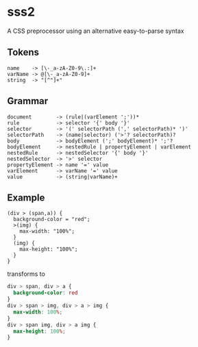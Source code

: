 sss2
====
A CSS preprocessor using an alternative easy-to-parse syntax

Tokens
------
```
name    -> [\-_a-zA-Z0-9\.:]+
varName -> @[\-_a-zA-Z0-9]+
string  -> "[^"]+"
```

Grammar
------
```
document        -> (rule|(varElement ';'))*
rule            -> selector '{' body '}'
selector        -> '(' selectorPath (',' selectorPath)* ')'
selectorPath    -> (name|selector) ('>'? selectorPath)?
body            -> bodyElement (';' bodyElement)* ';'?
bodyElement     -> nestedRule | propertyElement | varElement
nestedRule      -> nestedSelector '{' body '}'
nestedSelector  -> '>' selector
propertyElement -> name '=' value
varElement      -> varName '=' value
value           -> (string|varName)+
```

Example
-------
```
(div > (span,a)) {
  background-color = "red";
  >(img) {
    max-width: "100%";
  }
  (img) {
    max-height: "100%";
  }
}
```
transforms to
```css
div > span, div > a {
  background-color: red
}
div > span > img, div > a > img {
  max-width: 100%;
}
div > span img, div > a img {
  max-height: 100%;
}
```
